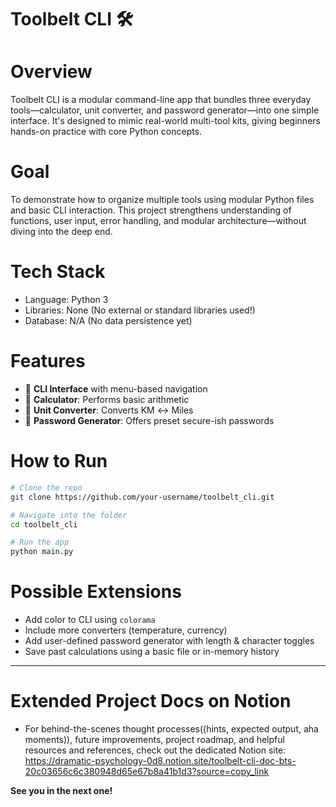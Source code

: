 # Toolbelt CLI 🛠️

# Overview  
Toolbelt CLI is a modular command-line app that bundles three everyday tools—calculator, unit converter, and password generator—into one simple interface. It's designed to mimic real-world multi-tool kits, giving beginners hands-on practice with core Python concepts.

# Goal  
To demonstrate how to organize multiple tools using modular Python files and basic CLI interaction. This project strengthens understanding of functions, user input, error handling, and modular architecture—without diving into the deep end.

# Tech Stack  
- Language: Python 3  
- Libraries: None (No external or standard libraries used!)  
- Database: N/A (No data persistence yet)

# Features  
- 📱 **CLI Interface** with menu-based navigation  
- 🧮 **Calculator**: Performs basic arithmetic  
- 📏 **Unit Converter**: Converts KM ↔ Miles  
- 🔐 **Password Generator**: Offers preset secure-ish passwords

# How to Run  
```bash
# Clone the repo
git clone https://github.com/your-username/toolbelt_cli.git

# Navigate into the folder
cd toolbelt_cli

# Run the app
python main.py
```

# Possible Extensions

* Add color to CLI using `colorama`
* Include more converters (temperature, currency)
* Add user-defined password generator with length & character toggles
* Save past calculations using a basic file or in-memory history

---
# Extended Project Docs on Notion
* For behind-the-scenes thought processes((hints, expected output, aha moments)), future improvements, project roadmap, and helpful resources and references, check out the dedicated Notion site: https://dramatic-psychology-0d8.notion.site/toolbelt-cli-doc-bts-20c03656c6c380948d65e67b8a41b1d3?source=copy_link

**See you in the next one!** 